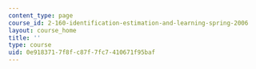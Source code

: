 ```yaml
---
content_type: page
course_id: 2-160-identification-estimation-and-learning-spring-2006
layout: course_home
title: ''
type: course
uid: 0e918371-7f8f-c87f-7fc7-410671f95baf
---
```

